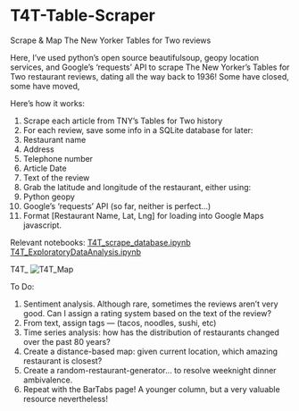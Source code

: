 # T4T-Table-Scraper
Scrape &amp; Map The New Yorker Tables for Two reviews


Here, I’ve used python’s open source beautifulsoup, geopy location services, and Google’s ‘requests’ API to scrape The New Yorker’s Tables for Two restaurant reviews, dating all the way back to 1936! Some have closed, some have moved, 

Here’s how it works:

1. Scrape each article from TNY’s Tables for Two history
2. For each review, save some info in a SQLite database for later:
  1. Restaurant name
  2. Address
  3. Telephone number
  4. Article Date
  5. Text of the review
3. Grab the latitude and longitude of the restaurant, either using:
  1. Python geopy
  2. Google’s ‘requests’ API
  (so far, neither is perfect…)
4. Format [Restaurant Name, Lat, Lng] for loading into Google Maps javascript.

Relevant notebooks:
[T4T_scrape_database.ipynb](https://github.com/tejeffers/T4T-Table-Scraper/blob/master/T4T_scrape_database_161028.ipynb)
[T4T_ExploratoryDataAnalysis.ipynb](https://github.com/tejeffers/T4T-Table-Scraper/blob/master/T4T_ExploratoryDataAnalysis_161028.ipynb)

T4T_
![T4T_Map](https://github.com/tejeffers/T4T-Table-Scraper/blob/master/T4T_google-maps_Nishi.png)


To Do:

1. Sentiment analysis. Although rare, sometimes the reviews aren’t very good. Can I assign a rating system based on the text of the review?
2. From text, assign tags — (tacos, noodles, sushi, etc)
3. Time series analysis: how has the distribution of restaurants changed over the past 80 years?
4. Create a distance-based map: given current location, which amazing restaurant is closest?
5. Create a random-restaurant-generator… to resolve weeknight dinner ambivalence.
6. Repeat with the BarTabs page! A younger column, but a very valuable resource nevertheless!
